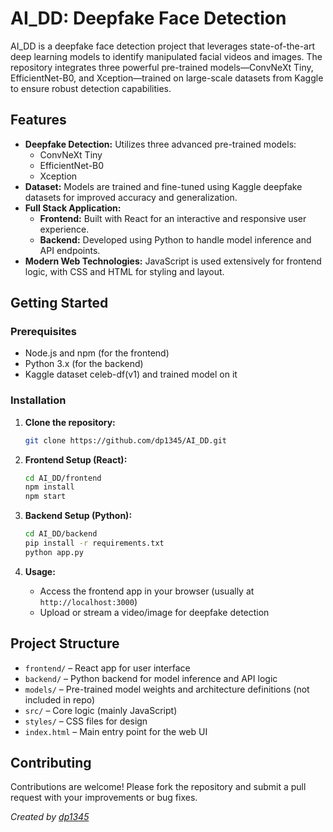 # AI_DD: Deepfake Face Detection

AI_DD is a deepfake face detection project that leverages state-of-the-art deep learning models to identify manipulated facial videos and images. The repository integrates three powerful pre-trained models—ConvNeXt Tiny, EfficientNet-B0, and Xception—trained on large-scale datasets from Kaggle to ensure robust detection capabilities.

## Features

- **Deepfake Detection:** Utilizes three advanced pre-trained models:
  - ConvNeXt Tiny
  - EfficientNet-B0
  - Xception
- **Dataset:** Models are trained and fine-tuned using Kaggle deepfake datasets for improved accuracy and generalization.
- **Full Stack Application:**
  - **Frontend:** Built with React for an interactive and responsive user experience.
  - **Backend:** Developed using Python to handle model inference and API endpoints.
- **Modern Web Technologies:** JavaScript is used extensively for frontend logic, with CSS and HTML for styling and layout.

## Getting Started

### Prerequisites

- Node.js and npm (for the frontend)
- Python 3.x (for the backend)
- Kaggle dataset celeb-df(v1) and trained model on it

### Installation

1. **Clone the repository:**
   ```bash
   git clone https://github.com/dp1345/AI_DD.git
   ```

2. **Frontend Setup (React):**
   ```bash
   cd AI_DD/frontend
   npm install
   npm start
   ```

3. **Backend Setup (Python):**
   ```bash
   cd AI_DD/backend
   pip install -r requirements.txt
   python app.py
   ```

4. **Usage:**
   - Access the frontend app in your browser (usually at `http://localhost:3000`)
   - Upload or stream a video/image for deepfake detection

## Project Structure

- `frontend/` – React app for user interface
- `backend/` – Python backend for model inference and API logic
- `models/` – Pre-trained model weights and architecture definitions (not included in repo)
- `src/` – Core logic (mainly JavaScript)
- `styles/` – CSS files for design
- `index.html` – Main entry point for the web UI

## Contributing

Contributions are welcome! Please fork the repository and submit a pull request with your improvements or bug fixes.



*Created by [dp1345](https://github.com/dp1345)*
